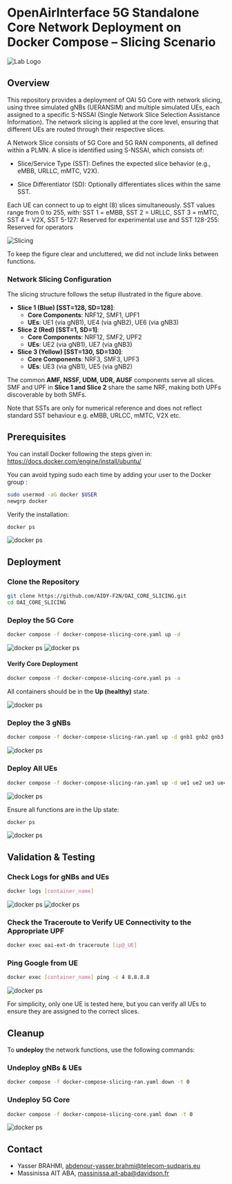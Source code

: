 # OpenAirInterface 5G Standalone Core Network Deployment on Docker Compose – Slicing Scenario
![Lab Logo](fig/logo_aidy_f2n.png)
## Overview

This repository provides a deployment of OAI 5G Core with network slicing, using three simulated gNBs (UERANSIM) and multiple simulated UEs, each assigned to a specific S-NSSAI (Single Network Slice Selection Assistance Information). The network slicing is applied at the core level, ensuring that different UEs are routed through their respective slices.

A Network Slice consists of 5G Core and 5G RAN components, all defined within a PLMN. A slice is identified using S-NSSAI, which consists of:

- Slice/Service Type (SST): Defines the expected slice behavior (e.g., eMBB, URLLC, mMTC, V2X).

- Slice Differentiator (SD): Optionally differentiates slices within the same SST.

Each UE can connect to up to eight (8) slices simultaneously. SST values range from 0 to 255, with: SST 1 = eMBB, SST 2 = URLLC, SST 3 = mMTC, SST 4 = V2X, SST 5-127: Reserved for experimental use and SST 128-255: Reserved for operators

![Slicing](fig/slicing.png)

To keep the figure clear and uncluttered, we did not include links between functions.

### **Network Slicing Configuration**

The slicing structure follows the setup illustrated in the figure above.

- **Slice 1 (Blue) [SST=128, SD=128]**:
  - **Core Components**: NRF12, SMF1, UPF1
  - **UEs**: UE1 (via gNB1), UE4 (via gNB2), UE6 (via gNB3)
- **Slice 2 (Red) [SST=1, SD=1]**:
  - **Core Components**: NRF12, SMF2, UPF2
  - **UEs**: UE2 (via gNB1), UE7 (via gNB3)
- **Slice 3 (Yellow) [SST=130, SD=130]**:
  - **Core Components**: NRF3, SMF3, UPF3
  - **UEs**: UE3 (via gNB1), UE5 (via gNB2)

The common **AMF, NSSF, UDM, UDR, AUSF** components serve all slices. SMF and UPF in **Slice 1 and Slice 2** share the same NRF, making both UPFs discoverable by both SMFs.

Note that SSTs are only for numerical reference and does not reflect standard SST behaviour e.g. eMBB, URLCC, mMTC, V2X etc.

## Prerequisites

You can install Docker following the steps given in: https://docs.docker.com/engine/install/ubuntu/

You can avoid typing sudo each time by adding your user to the Docker group : 
```bash
sudo usermod -aG docker $USER 
newgrp docker
```
Verify the installation:

```bash
docker ps
```
![docker ps](fig/ps.png)


## Deployment

### **Clone the Repository**

```bash
git clone https://github.com/AIDY-F2N/OAI_CORE_SLICING.git
cd OAI_CORE_SLICING
```

### **Deploy the 5G Core**

```bash
docker compose -f docker-compose-slicing-core.yaml up -d
```
![docker ps](fig/core-1.png)
![docker ps](fig/core-2.png)

#### **Verify Core Deployment**

```bash
docker compose -f docker-compose-slicing-core.yaml ps -a
```
All containers should be in the **Up (healthy)** state.

![docker ps](fig/test-core.png)


### **Deploy the 3 gNBs**

```bash
docker compose -f docker-compose-slicing-ran.yaml up -d gnb1 gnb2 gnb3
```
![docker ps](fig/gnbs.png)

### **Deploy All UEs**

```bash
docker compose -f docker-compose-slicing-ran.yaml up -d ue1 ue2 ue3 ue4 ue5 ue6 ue7
```
![docker ps](fig/ues.png)

Ensure all functions are in the Up state:

```bash
docker ps
```
![docker ps](fig/all.png)


## **Validation & Testing**

### **Check Logs for gNBs and UEs**

```bash
docker logs [container_name]
```
![docker ps](fig/logs-gnb1.png)
![docker ps](fig/logs-ue1.png)

### **Check the Traceroute to Verify UE Connectivity to the Appropriate UPF**

```bash
docker exec oai-ext-dn traceroute [ip@_UE]
```

### **Ping Google from UE**

```bash
docker exec [container_name] ping -c 4 8.8.8.8
```
![docker ps](fig/test-ue1.png)

For simplicity, only one UE is tested here, but you can verify all UEs to ensure they are assigned to the correct slices.

## **Cleanup**

To **undeploy** the network functions, use the following commands:

### **Undeploy gNBs & UEs**

```bash
docker compose -f docker-compose-slicing-ran.yaml down -t 0
```

### **Undeploy 5G Core**

```bash
docker compose -f docker-compose-slicing-core.yaml down -t 0
```
![docker ps](fig/undeploy.png)


## **Contact**
- Yasser BRAHMI, abdenour-yasser.brahmi@telecom-sudparis.eu
- Massinissa AIT ABA, massinissa.ait-aba@davidson.fr
